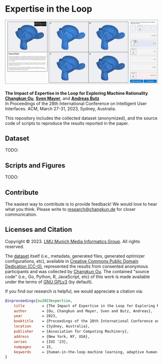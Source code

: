 # Expertise in the Loop

![](./assets/teaser.jpg)

**The Impact of Expertise in the Loop for Exploring Machine Rationality** <br/>
**[Changkun Ou](https://changkun.de)**, **[Sven Mayer](https://sven-mayer.com)**, and **[Andreas Butz](http://butz.org)** <br/>
In Proceedings of the 28th International Conference on Intelligent User Interfaces. ACM, March 27-31, 2023, Sydney, Australia. <br/>

This repository includes the collected dataset (anonymized), and the source code of scripts to reproduce the results reported in the paper.

## Dataset

TODO:

## Scripts and Figures

TODO:

## Contribute

The easiest way to contribute is to provide feedback! We would love to hear what you think. Please write to [research@changkun.de](mailto:research[at]changkun.de) for closer communication.

## Licenses and Citation

Copyright &copy; 2023. [LMU Munich Media Informatics Group](https://www.medien.ifi.lmu.de). All rights reserved.

The [dataset](./data) itself (i.e., metadata, generated files, generated optimizer configurations, etc), available in [Creative Commons Public Domain Dedication (CC-0)](https://creativecommons.org/share-your-work/public-domain/cc0/), represented the results from consented anonymous participants and was collected by [Changkun Ou](https://changkun.de). The contained "source code" (i.e., Go, Python, R, JavaScript, etc) of this work is made available under the terms of [GNU GPLv3](./LICENSE) (by default).

If you find our research is helpful, we would appreciate a citation via:

```bibtex
@inproceedings{ou2023expertise,
	title        = {The Impact of Expertise in the Loop for Exploring Machine Rationality},
	author       = {Ou, Changkun and Mayer, Sven and Butz, Andreas},
	year         = 2023,
	booktitle    = {Proceedings of the 28th International Conference on Intelligent User Interfaces},
	location     = {Sydney, Australia},
	publisher    = {Association for Computing Machinery},
	address      = {New York, NY, USA},
	series       = {IUI '23},
	numpages     = 15,
	keywords     = {human-in-the-loop machine learning, adaptive human-computer interaction, rationality},
}
```